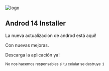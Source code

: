 ![logo](https://i.imgur.com/FmKotsv.png)

## Androd 14 Installer
La nueva actualizacion de androd está aquí!

Con nuevas mejoras.

Descarga la aplicación ya!

<sup>No nos hacemos responsables si tu celular se destruye :)</sup>
